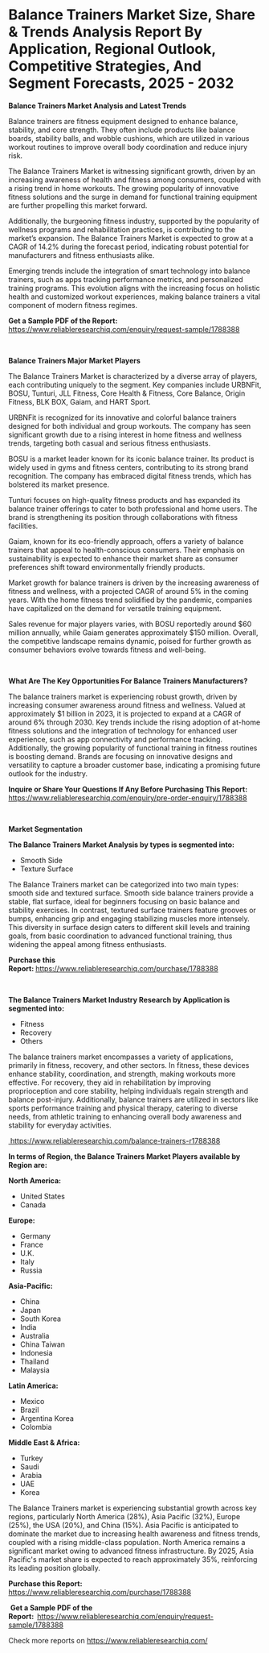<p><h1>Balance Trainers Market Size, Share & Trends Analysis Report By Application, Regional Outlook, Competitive Strategies, And Segment Forecasts, 2025 - 2032</h1></p><p><strong>Balance Trainers Market Analysis and Latest Trends</strong></p>
<p><p>Balance trainers are fitness equipment designed to enhance balance, stability, and core strength. They often include products like balance boards, stability balls, and wobble cushions, which are utilized in various workout routines to improve overall body coordination and reduce injury risk. </p><p>The Balance Trainers Market is witnessing significant growth, driven by an increasing awareness of health and fitness among consumers, coupled with a rising trend in home workouts. The growing popularity of innovative fitness solutions and the surge in demand for functional training equipment are further propelling this market forward. </p><p>Additionally, the burgeoning fitness industry, supported by the popularity of wellness programs and rehabilitation practices, is contributing to the market’s expansion. The Balance Trainers Market is expected to grow at a CAGR of 14.2% during the forecast period, indicating robust potential for manufacturers and fitness enthusiasts alike. </p><p>Emerging trends include the integration of smart technology into balance trainers, such as apps tracking performance metrics, and personalized training programs. This evolution aligns with the increasing focus on holistic health and customized workout experiences, making balance trainers a vital component of modern fitness regimes.</p></p>
<p><strong>Get a Sample PDF of the Report:&nbsp;</strong> <a href="https://www.reliableresearchiq.com/enquiry/request-sample/1788388?utm_campaign=2250&utm_medium=2&utm_source=Github&utm_content=ia&utm_term=08022025&utm_id=balance-trainers">https://www.reliableresearchiq.com/enquiry/request-sample/1788388</a></p>
<p>&nbsp;</p>
<p><strong>Balance Trainers Major Market Players</strong></p>
<p><p>The Balance Trainers Market is characterized by a diverse array of players, each contributing uniquely to the segment. Key companies include URBNFit, BOSU, Tunturi, JLL Fitness, Core Health & Fitness, Core Balance, Origin Fitness, BLK BOX, Gaiam, and HART Sport.</p><p>URBNFit is recognized for its innovative and colorful balance trainers designed for both individual and group workouts. The company has seen significant growth due to a rising interest in home fitness and wellness trends, targeting both casual and serious fitness enthusiasts.</p><p>BOSU is a market leader known for its iconic balance trainer. Its product is widely used in gyms and fitness centers, contributing to its strong brand recognition. The company has embraced digital fitness trends, which has bolstered its market presence.</p><p>Tunturi focuses on high-quality fitness products and has expanded its balance trainer offerings to cater to both professional and home users. The brand is strengthening its position through collaborations with fitness facilities.</p><p>Gaiam, known for its eco-friendly approach, offers a variety of balance trainers that appeal to health-conscious consumers. Their emphasis on sustainability is expected to enhance their market share as consumer preferences shift toward environmentally friendly products.</p><p>Market growth for balance trainers is driven by the increasing awareness of fitness and wellness, with a projected CAGR of around 5% in the coming years. With the home fitness trend solidified by the pandemic, companies have capitalized on the demand for versatile training equipment.</p><p>Sales revenue for major players varies, with BOSU reportedly around $60 million annually, while Gaiam generates approximately $150 million. Overall, the competitive landscape remains dynamic, poised for further growth as consumer behaviors evolve towards fitness and well-being.</p></p>
<p>&nbsp;</p>
<p><strong>What Are The Key Opportunities For Balance Trainers Manufacturers?</strong></p>
<p><p>The balance trainers market is experiencing robust growth, driven by increasing consumer awareness around fitness and wellness. Valued at approximately $1 billion in 2023, it is projected to expand at a CAGR of around 6% through 2030. Key trends include the rising adoption of at-home fitness solutions and the integration of technology for enhanced user experience, such as app connectivity and performance tracking. Additionally, the growing popularity of functional training in fitness routines is boosting demand. Brands are focusing on innovative designs and versatility to capture a broader customer base, indicating a promising future outlook for the industry.</p></p>
<p><strong>Inquire or Share Your Questions If Any Before Purchasing This Report:</strong> <a href="https://www.reliableresearchiq.com/enquiry/pre-order-enquiry/1788388?utm_campaign=2250&utm_medium=2&utm_source=Github&utm_content=ia&utm_term=08022025&utm_id=balance-trainers">https://www.reliableresearchiq.com/enquiry/pre-order-enquiry/1788388</a></p>
<p>&nbsp;</p>
<p><strong>Market Segmentation</strong></p>
<p><strong>The Balance Trainers Market Analysis by types is segmented into:</strong></p>
<p><ul><li>Smooth Side</li><li>Texture Surface</li></ul></p>
<p><p>The Balance Trainers market can be categorized into two main types: smooth side and textured surface. Smooth side balance trainers provide a stable, flat surface, ideal for beginners focusing on basic balance and stability exercises. In contrast, textured surface trainers feature grooves or bumps, enhancing grip and engaging stabilizing muscles more intensely. This diversity in surface design caters to different skill levels and training goals, from basic coordination to advanced functional training, thus widening the appeal among fitness enthusiasts.</p></p>
<p><strong>Purchase this Report:&nbsp;</strong><a href="https://www.reliableresearchiq.com/purchase/1788388?utm_campaign=2250&utm_medium=2&utm_source=Github&utm_content=ia&utm_term=08022025&utm_id=balance-trainers">https://www.reliableresearchiq.com/purchase/1788388</a></p>
<p>&nbsp;</p>
<p><strong>The Balance Trainers Market Industry Research by Application is segmented into:</strong></p>
<p><ul><li>Fitness</li><li>Recovery</li><li>Others</li></ul></p>
<p><p>The balance trainers market encompasses a variety of applications, primarily in fitness, recovery, and other sectors. In fitness, these devices enhance stability, coordination, and strength, making workouts more effective. For recovery, they aid in rehabilitation by improving proprioception and core stability, helping individuals regain strength and balance post-injury. Additionally, balance trainers are utilized in sectors like sports performance training and physical therapy, catering to diverse needs, from athletic training to enhancing overall body awareness and stability for everyday activities.</p></p>
<p><a href="https://www.reliableresearchiq.com/balance-trainers-r1788388?utm_campaign=2250&utm_medium=2&utm_source=Github&utm_content=ia&utm_term=08022025&utm_id=balance-trainers">&nbsp;https://www.reliableresearchiq.com/balance-trainers-r1788388</a></p>
<p><strong>In terms of Region, the Balance Trainers Market Players available by Region are:</strong></p>
<p>
    <p> <strong> North America: </strong>
        <ul>
            <li>United States</li>
            <li>Canada</li>
        </ul>
        </p> 
    <p> <strong> Europe: </strong>
        <ul>
            <li>Germany</li>
            <li>France</li>
            <li>U.K.</li>
            <li>Italy</li>
            <li>Russia</li>
        </ul>
        </p> 
    <p> <strong> Asia-Pacific: </strong>
        <ul>
            <li>China</li>
            <li>Japan</li>
            <li>South Korea</li>
            <li>India</li>
            <li>Australia</li>
            <li>China Taiwan</li>
            <li>Indonesia</li>
            <li>Thailand</li>
            <li>Malaysia</li>
        </ul>
        </p> 
    <p> <strong> Latin America: </strong>
        <ul>
            <li>Mexico</li>
            <li>Brazil</li>
            <li>Argentina Korea</li>
            <li>Colombia</li>
        </ul>
        </p> 
    <p> <strong> Middle East & Africa: </strong>
        <ul>
            <li>Turkey</li>
            <li>Saudi</li>
            <li>Arabia</li>
            <li>UAE</li>
            <li>Korea</li>
        </ul>
    </p>
    </p>
<p><p>The Balance Trainers market is experiencing substantial growth across key regions, particularly North America (28%), Asia Pacific (32%), Europe (25%), the USA (20%), and China (15%). Asia Pacific is anticipated to dominate the market due to increasing health awareness and fitness trends, coupled with a rising middle-class population. North America remains a significant market owing to advanced fitness infrastructure. By 2025, Asia Pacific's market share is expected to reach approximately 35%, reinforcing its leading position globally.</p></p>
<p><strong>Purchase this Report: </strong><a href="https://www.reliableresearchiq.com/purchase/1788388?utm_campaign=2250&utm_medium=2&utm_source=Github&utm_content=ia&utm_term=08022025&utm_id=balance-trainers">https://www.reliableresearchiq.com/purchase/1788388</a></p>
<p>&nbsp;<strong>Get a Sample PDF of the Report:&nbsp;&nbsp;</strong><a href="https://www.reliableresearchiq.com/enquiry/request-sample/1788388?utm_campaign=2250&utm_medium=2&utm_source=Github&utm_content=ia&utm_term=08022025&utm_id=balance-trainers">https://www.reliableresearchiq.com/enquiry/request-sample/1788388</a></p>
<p><strong></strong></p>
<p>Check more reports on <a href="https://www.reliableresearchiq.com/?utm_campaign=2250&utm_medium=2&utm_source=Github&utm_content=ia&utm_term=08022025&utm_id=balance-trainers">https://www.reliableresearchiq.com/</a></p>